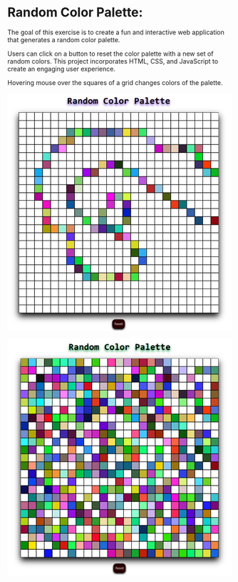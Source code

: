 # Random Color Palette:

The goal of this exercise is to create a fun and interactive web application that generates a random color palette.

Users can click on a button to reset the color palette with a new set of random colors. This project incorporates HTML, CSS, and JavaScript to create an engaging user experience.

Hovering mouse over the squares of a grid changes colors of the palette.

<p align="center">
  <img src="Images/readme01.PNG" alt="palette-image" />
</p>

<p align="center">
  <img src="Images/readme02.PNG" alt="palette-image" />
</p>
